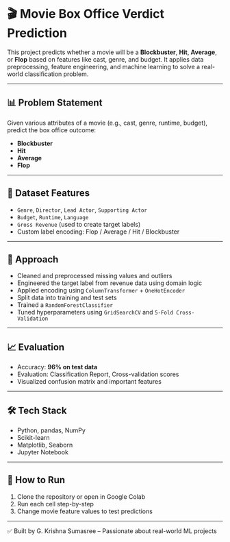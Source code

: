 # 🎬 Movie Box Office Verdict Prediction

This project predicts whether a movie will be a **Blockbuster**, **Hit**, **Average**, or **Flop** based on features like cast, genre, and budget. It applies data preprocessing, feature engineering, and machine learning to solve a real-world classification problem.

---

## 📊 Problem Statement

Given various attributes of a movie (e.g., cast, genre, runtime, budget), predict the box office outcome:
- **Blockbuster**
- **Hit**
- **Average**
- **Flop**

---

## 📁 Dataset Features

- `Genre`, `Director`, `Lead Actor`, `Supporting Actor`
- `Budget`, `Runtime`, `Language`
- `Gross Revenue` (used to create target labels)
- Custom label encoding: Flop / Average / Hit / Blockbuster

---

## 🧪 Approach

- Cleaned and preprocessed missing values and outliers
- Engineered the target label from revenue data using domain logic
- Applied encoding using `ColumnTransformer` + `OneHotEncoder`
- Split data into training and test sets
- Trained a `RandomForestClassifier`
- Tuned hyperparameters using `GridSearchCV` and `5-Fold Cross-Validation`

---

## 📈 Evaluation

- Accuracy: **96% on test data**
- Evaluation: Classification Report, Cross-validation scores
- Visualized confusion matrix and important features

---

## 🛠 Tech Stack

- Python, pandas, NumPy
- Scikit-learn
- Matplotlib, Seaborn
- Jupyter Notebook

---

## 🚀 How to Run

1. Clone the repository or open in Google Colab
2. Run each cell step-by-step
3. Change movie feature values to test predictions

---

✅ Built by G. Krishna Sumasree – Passionate about real-world ML projects
